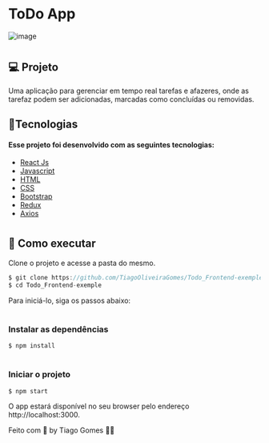 # ToDo App
![image](https://user-images.githubusercontent.com/70171892/181306432-aafe5964-eca9-4f85-a0bb-d1b083d0288b.png)


# <h2>💻 Projeto</h2>

Uma aplicação para gerenciar em tempo real tarefas e afazeres, onde as tarefaz podem ser adicionadas, marcadas como concluídas ou removidas. 

<h2>🧪Tecnologias</h2>
<h4>Esse projeto foi desenvolvido com as seguintes tecnologias: </h4>

* [React Js](https://reactjs.org)
* [Javascript](https://developer.mozilla.org/pt-BR/docs/Web/JavaScript)
* [HTML](https://developer.mozilla.org/pt-BR/docs/Web/html)
* [CSS](https://developer.mozilla.org/pt-BR/docs/Web/css)
* [Bootstrap](https://getbootstrap.com)
* [Redux](https://redux.js.org)
* [Axios](https://axios-http.com)


# <h2>🚀 Como executar</h2>
Clone o projeto e acesse a pasta do mesmo.

```javascript
$ git clone https://github.com/TiagoOliveiraGomes/Todo_Frontend-exemple
$ cd Todo_Frontend-exemple
```
Para iniciá-lo, siga os passos abaixo:

# <h3>Instalar as dependências</h3>
```javascript
$ npm install
```

# <h3>Iniciar o projeto</h3>
```javascript
$ npm start
```
O app estará disponível no seu browser pelo endereço http://localhost:3000.

Feito com 🧡 by Tiago Gomes 👋🏻 

